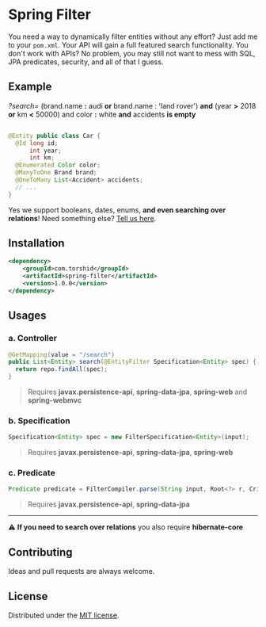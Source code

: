 # Spring Filter

You need a way to dynamically filter entities without any effort? Just add me to your `pom.xml`.
Your API will gain a full featured search functionality. You don't work with APIs? No problem, you may still not want to mess with SQL, JPA predicates, security, and all of that I guess.

## Example
*?search=* (brand.name **:** audi **or** brand.name : 'land rover') **and** (year **>** 2018 **or** km **<** 50000) and color **:** white **and** accidents **is empty**

```java

@Entity public class Car {
  @Id long id;
      int year;
      int km;
  @Enumerated Color color;
  @ManyToOne Brand brand;
  @OneToMany List<Accident> accidents;
  // ...
}
```

Yes we support booleans, dates, enums, **and even searching over relations**! Need something else? [Tell us here](https://github.com/torshid/spring-filter/issues).



## Installation

```xml
<dependency>
    <groupId>com.torshid</groupId>
    <artifactId>spring-filter</artifactId>
    <version>1.0.0</version>
</dependency>
```

## Usages

### a. Controller
```java
@GetMapping(value = "/search")
public List<Entity> search(@EntityFilter Specification<Entity> spec) {
  return repo.findAll(spec);
}
```
> Requires **javax.persistence-api**, **spring-data-jpa**, **spring-web** and **spring-webmvc**

### b. Specification
```java
Specification<Entity> spec = new FilterSpecification<Entity>(input);
```
> Requires **javax.persistence-api**, **spring-data-jpa**, **spring-web**

### c. Predicate
```java
Predicate predicate = FilterCompiler.parse(String input, Root<?> r, CriteriaQuery<?> q, CriteriaBuilder cb);
```
> Requires **javax.persistence-api**, **spring-data-jpa**

---
:warning: **If you need to search over relations** you also require **hibernate-core** 

## Contributing
Ideas and pull requests are always welcome.

## License
Distributed under the [MIT license](LICENSE).
